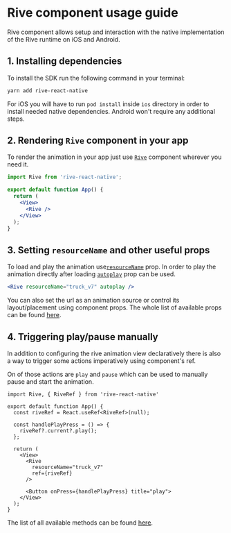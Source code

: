 # Rive component usage guide

Rive component allows setup and interaction with the native implementation of the Rive runtime on iOS and Android.

## 1. Installing dependencies

To install the SDK run the following command in your terminal:

```sh
yarn add rive-react-native
```

For iOS you will have to run `pod install` inside `ios` directory in order to install needed native dependencies. Android won't require any additional steps.

## 2. Rendering `Rive` component in your app

To render the animation in your app just use [`Rive`](./rive-react-native-reference.md) component wherever you need it.

```jsx
import Rive from 'rive-react-native';

export default function App() {
  return (
    <View>
      <Rive />
    </View>
  );
}
```

## 3. Setting `resourceName` and other useful props

To load and play the animation use[`resourceName`](./rive-react-native-reference.md#resourceName-optional) prop.
In order to play the animation directly after loading [`autoplay`](./rive-react-native-reference.md#autoplay-optional) prop can be used.

```jsx
<Rive resourceName="truck_v7" autoplay />
```

You can also set the url as an animation source or control its layout/placement using component props. The whole list of available props can be found [here](rive-react-native-reference.md#props).

## 4. Triggering play/pause manually

In addition to configuring the rive animation view declaratively there is also a way to trigger some actions imperatively using component's ref.

On of those actions are `play` and `pause` which can be used to manually pause and start the animation.

```tsx
import Rive, { RiveRef } from 'rive-react-native'

export default function App() {
  const riveRef = React.useRef<RiveRef>(null);

  const handlePlayPress = () => {
    riveRef?.current?.play();
  };

  return (
    <View>
      <Rive
        resourceName="truck_v7"
        ref={riveRef}
      />

      <Button onPress={handlePlayPress} title="play">
    </View>
  );
}
```

The list of all available methods can be found [here](./rive-react-native-reference.md#ref-methods).
